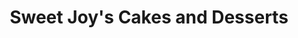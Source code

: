 ---
title: "Sweet Joy's Cakes and Desserts"
url: /harrisonburg/sweet-joys-cakes-and-desserts/
shop: bakery
---
